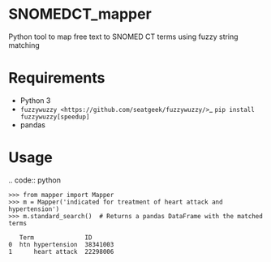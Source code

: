 SNOMEDCT_mapper
==========

Python tool to map free text to SNOMED CT terms using fuzzy string matching

Requirements
============
-  Python 3
-  `fuzzywuzzy <https://github.com/seatgeek/fuzzywuzzy/>`_ ``pip install fuzzywuzzy[speedup]``
-  pandas

Usage
=====
.. code:: python

    >>> from mapper import Mapper
    >>> m = Mapper('indicated for treatment of heart attack and hypertension')
    >>> m.standard_search()  # Returns a pandas DataFrame with the matched terms

       Term              ID
    0  htn hypertension  38341003
    1      heart attack  22298006
